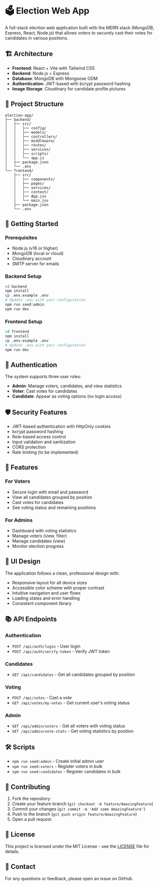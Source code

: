 # 🗳️ Election Web App

A full-stack election web application built with the MERN stack (MongoDB, Express, React, Node.js) that allows voters to securely cast their votes for candidates in various positions.

## 🏗️ Architecture

- **Frontend**: React + Vite with Tailwind CSS
- **Backend**: Node.js + Express
- **Database**: MongoDB with Mongoose ODM
- **Authentication**: JWT-based with bcrypt password hashing
- **Image Storage**: Cloudinary for candidate profile pictures

## 📁 Project Structure

```
election-app/
├── backend/
│   ├── src/
│   │   ├── config/
│   │   ├── models/
│   │   ├── controllers/
│   │   ├── middleware/
│   │   ├── routes/
│   │   ├── services/
│   │   ├── scripts/
│   │   └── app.js
│   ├── package.json
│   └── .env
└── frontend/
    ├── src/
    │   ├── components/
    │   ├── pages/
    │   ├── services/
    │   ├── context/
    │   ├── App.jsx
    │   └── main.jsx
    ├── package.json
    └── .env
```

## 🚀 Getting Started

### Prerequisites

- Node.js (v16 or higher)
- MongoDB (local or cloud)
- Cloudinary account
- SMTP server for emails

### Backend Setup

```bash
cd backend
npm install
cp .env.example .env
# Update .env with your configuration
npm run seed:admin
npm run dev
```

### Frontend Setup

```bash
cd frontend
npm install
cp .env.example .env
# Update .env with your configuration
npm run dev
```

## 🔐 Authentication

The system supports three user roles:

- **Admin**: Manage voters, candidates, and view statistics
- **Voter**: Cast votes for candidates
- **Candidate**: Appear as voting options (no login access)

## 🛡️ Security Features

- JWT-based authentication with HttpOnly cookies
- bcrypt password hashing
- Role-based access control
- Input validation and sanitization
- CORS protection
- Rate limiting (to be implemented)

## 📱 Features

### For Voters

- Secure login with email and password
- View all candidates grouped by position
- Cast votes for candidates
- See voting status and remaining positions

### For Admins

- Dashboard with voting statistics
- Manage voters (view, filter)
- Manage candidates (view)
- Monitor election progress

## 🎨 UI Design

The application follows a clean, professional design with:

- Responsive layout for all device sizes
- Accessible color scheme with proper contrast
- Intuitive navigation and user flows
- Loading states and error handling
- Consistent component library

## 📚 API Endpoints

### Authentication

- `POST /api/auth/login` - User login
- `POST /api/auth/verify-token` - Verify JWT token

### Candidates

- `GET /api/candidates` - Get all candidates grouped by position

### Voting

- `POST /api/votes` - Cast a vote
- `GET /api/votes/my-votes` - Get current user's voting status

### Admin

- `GET /api/admin/voters` - Get all voters with voting status
- `GET /api/admin/vote-stats` - Get voting statistics by position

## 🛠️ Scripts

- `npm run seed:admin` - Create initial admin user
- `npm run seed:voters` - Register voters in bulk
- `npm run seed:candidates` - Register candidates in bulk

## 🤝 Contributing

1. Fork the repository
2. Create your feature branch (`git checkout -b feature/AmazingFeature`)
3. Commit your changes (`git commit -m 'Add some AmazingFeature'`)
4. Push to the branch (`git push origin feature/AmazingFeature`)
5. Open a pull request

## 📄 License

This project is licensed under the MIT License - see the [LICENSE](LICENSE) file for details.

## 📧 Contact

For any questions or feedback, please open an issue on GitHub.

